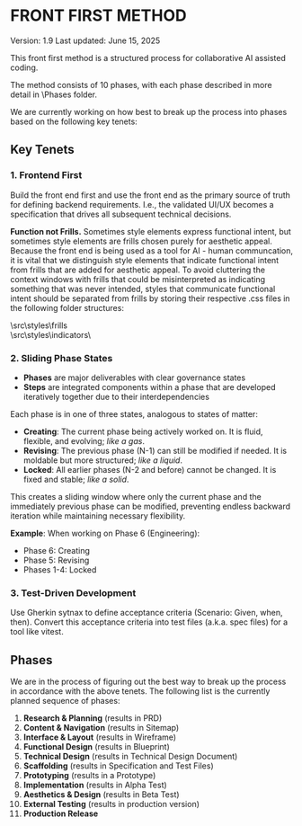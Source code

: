 # FRONT FIRST METHOD
Version:       1.9
Last updated:  June 15, 2025

This front first method is a structured process for collaborative AI assisted coding.

The method consists of 10 phases, with each phase described in more detail in \Phases folder.

We are currently working on how best to break up the process into phases based on the following key tenets:

## Key Tenets

### 1. Frontend First

Build the front end first and use the front end as the primary source of truth for defining backend requirements. I.e., the validated UI/UX becomes a specification that drives all subsequent technical decisions.

**Function not Frills.**  Sometimes style elements express functional intent, but sometimes style elements are frills chosen purely for aesthetic appeal.  Because the front end is being used as a tool for AI - human communcation, it is vital that we distinguish style elements that indicate functional intent from frills that are added for aesthetic appeal.  To avoid cluttering the context windows with frills that could be misinterpreted as indicating something that was never intended, styles that communicate functional intent should be separated from frills by storing their respective .css files in the following folder structures:

\src\styles\frills\
\src\styles\indicators\


### 2. Sliding Phase States

- **Phases** are major deliverables with clear governance states
- **Steps** are integrated components within a phase that are developed iteratively together due to their interdependencies

Each phase is in one of three states, analogous to states of matter:
- **Creating**: The current phase being actively worked on.  It is fluid, flexible, and evolving; _like a gas_.
- **Revising**: The previous phase (N-1) can still be modified if needed.  It is moldable but more structured; _like a liquid_.
- **Locked**: All earlier phases (N-2 and before) cannot be changed.  It is fixed and stable; _like a solid_.

This creates a sliding window where only the current phase and the immediately previous phase can be modified, preventing endless backward iteration while maintaining necessary flexibility.

**Example**: When working on Phase 6 (Engineering):
- Phase 6: Creating
- Phase 5: Revising 
- Phases 1-4: Locked

### 3. Test-Driven Development

Use Gherkin sytnax to define acceptance criteria (Scenario: Given, when, then).
Convert this acceptance criteria into test files (a.k.a. spec files) for a tool like vitest.




## Phases

We are in the process of figuring out the best way to break up the process in accordance with the above tenets.  The following list is the currently planned sequence of phases:  

1. **Research & Planning** (results in PRD)
2. **Content & Navigation** (results in Sitemap)
3. **Interface & Layout** (results in Wireframe)
4. **Functional Design** (results in Blueprint)
5. **Technical Design** (results in Technical Design Document)
6. **Scaffolding** (results in Specification and Test Files)
6. **Prototyping** (results in a Prototype)
7. **Implementation** (results in Alpha Test)
8. **Aesthetics & Design** (results in Beta Test)
9. **External Testing**  (results in production version)
10. **Production Release**

